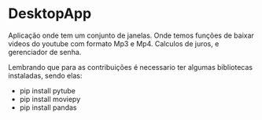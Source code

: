 # DesktopApp

Aplicação onde tem um conjunto de janelas.
Onde temos funções de baixar videos do youtube com formato Mp3 e Mp4.
Calculos de juros, e gerenciador de senha.

Lembrando que para as contribuições é necessario ter algumas bibliotecas instaladas,
sendo elas:

- pip install pytube
- pip install moviepy
- pip install pandas
